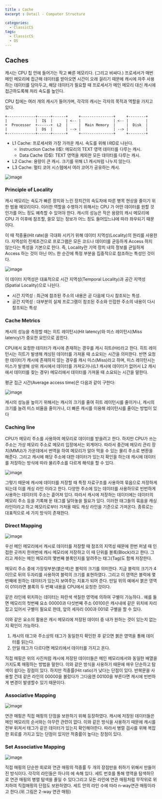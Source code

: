 ```yaml
---
title : Cache
excerpt : Detail - Computer Structure

categories:
  - ClassicCS
tags:
  - ClassicCS
  - OS
--- 
```


## Caches

캐시는 CPU 칩 안에 들어가는 작고 빠른 메모리다. (그리고 비싸다.) 프로세서가 매번 메인 메모리에 접근해 데이터를 받아오면 시간이 오래 걸리기 때문에 캐시에 자주 사용하는 데이터를 담아두고, 해당 데이터가 필요할 때 프로세서가 메인 메모리 대신 캐시에 접근하도록해 처리 속도를 높인다.

CPU 칩에는 여러 개의 캐시가 들어가며, 각각의 캐시는 각자의 목적과 역할을 가지고 있다.

```
+-------------+------+------+     +---------------+     +--------+
|             |  I$  |      | <-- |               | <-- |        |
+  Processor  +------+  L2  |     |  Main Memory  |     |  Disk  |
|             |  D$  |      | --> |               | --> |        |
+-------------+------+------+     +---------------+     +--------+
```

* L1 Cache: 프로세서와 가장 가까운 캐시. 속도를 위해 I$와 D$로 나뉜다.
  * Instruction Cache (I$): 메모리의 TEXT 영역 데이터를 다루는 캐시.
  * Data Cache (D$): TEXT 영역을 제외한 모든 데이터를 다루는 캐시.
* L2 Cache: 용량이 큰 캐시. 크기를 위해 L1 캐시처럼 나누지 않는다.
* L3 Cache: 멀티 코어 시스템에서 여러 코어가 공유하는 캐시.

![image](https://user-images.githubusercontent.com/44635266/67973039-26813d80-fc53-11e9-9057-24dc8f9c58a5.png)

### Principle of Locality

캐시 메모리는 속도가 빠른 장치와 느린 장치간의 속도차에 따른 병목 현상을 줄이기 위한 범용 메모리이다. 이러한 역할을 수행하기 위해서는 CPU 가 어떤 데이터를 원할 것인가를 어느 정도 예측할 수 있어야 한다. 캐시의 성능은 작은 용량의 캐시 메모리에 CPU 가 이후에 참조할, 쓸모 있는 정보가 어느 정도 들어있느냐에 따라 좌우되기 때문이다.

이 때 적중율(Hit rate)을 극대화 시키기 위해 데이터 지역성(Locality)의 원리를 사용한다. 지역성의 전제조건으로 프로그램은 모든 코드나 데이터를 균등하게 Access 하지 않는다는 특성을 기본으로 한다. 즉, Locality란 기억 장치 내의 정보를 균일하게 Access 하는 것이 아닌 어느 한 순간에 특정 부분을 집중적으로 참조하는 특성인 것이다.

![image](https://user-images.githubusercontent.com/44635266/67973037-25501080-fc53-11e9-8119-538e43233ba1.png)

이 데이터 지역성은 대표적으로 시간 지역성(Temporal Locality)과 공간 지역성(Spatial Locality)으로 나뉜다.

* 시간 지역성 : 최근에 참조된 주소의 내용은 곧 다음에 다시 참조되는 특성.
* 공간 지역성 : 대부분의 실제 프로그램이 참조된 주소와 인접한 주소의 내용이 다시 참조되는 특성

### Cache Metrics

캐시의 성능을 측정할 때는 히트 레이턴시(Hit latency)와 미스 레이턴시(Miss latency)가 중요한 요인으로 꼽힌다.

CPU에서 요청한 데이터가 캐시에 존재하는 경우를 캐시 히트(Hit)라고 한다. 히트 레이턴시는 히트가 발생해 캐싱된 데이터를 가져올 때 소요되는 시간을 의미한다. 반면 요청한 데이터가 캐시에 존재하지 않는 경우를 캐시 미스(Miss)라고 하며, 미스 레이턴시는 미스가 발생해 상위 캐시에서 데이터를 가져오거나(L1 캐시에 데이터가 없어서 L2 캐시에서 데이터를 찾는 경우) 메모리에서 데이터를 가져올 때 소요되는 시간을 말한다.

평균 접근 시간(Average access time)은 다음과 같이 구한다:

![image](https://user-images.githubusercontent.com/44635266/67973044-284b0100-fc53-11e9-8d13-808cb3d4b015.png)

캐시의 성능을 높이기 위해서는 캐시의 크기를 줄여 히트 레이턴시를 줄이거나, 캐시의 크기를 늘려 미스 비율을 줄이거나, 더 빠른 캐시를 이용해 레이턴시를 줄이는 방법이 있다

### Caching line

CPU가 메모리 주소를 사용하여 메모리로 데이터를 받을려고 한다. 하지만 CPU가 쓰는 주소는 가상 메모리 주소로 메모리 입장에서는 외계어다. 따라서 중간에 메모리 관리 장치(MMU)가 가운데에서 번역을 하여 메모리가 알아 먹을 수 있는 물리 주소로 변환을 해준다. 그리고 캐시에 해당 주소에 대한 데이터가 있는지 확인을 하는데 캐시에 데이터를 저장하는 방식에 따라 물리주소를 다르게 해석을 할 수 있다. 

![image](https://user-images.githubusercontent.com/44635266/67989204-66591c80-fc75-11e9-92c1-eef98600a1e0.png)

그렇기 때문에 캐시에 데이터를 저장할 때 특정 자료구조를 사용하여 묶음으로 저장하게 되는데 이를 캐싱 라인 이라고 한다. 다양한 주소에 있는 데이터를 사용하므로 빈번하게 사용하는 데이터의 주소는 흩어져 있다. 따라서 캐시에 저장하는 데이터에는 데이터의 메모리 주소 등을 기록해 둔 태그를 달아놓을 필요가 있다. 이러한 태그들의 묶음을 캐싱 라인이라고 하고 메모리로부터 가져올 때도 캐싱 라인을 기준으로 가져온다. 종류로는 대표적으로 세 가지 방식이 존재한다.

### Direct Mapping

![image](https://user-images.githubusercontent.com/44635266/67989158-475a8a80-fc75-11e9-8854-9cdcef83ac08.png)

우선 메인 메모리에서 캐시로 데이터를 저장할 때 참조의 지역성 때문에 한번 퍼낼 때 인접한 곳까지 한꺼번에 캐시 메모리에 저장하고 이 때 단위를 블록(Block)라고 한다. 그리고 캐쉬는 메인 메모리의 몇번째 블록인지를 알려주는 태그(Tag)도 함께 저장한다. 

메모리 주소 중에 가장뒷부분(붉은색)은 블럭의 크기를 의미한다. 지금 블럭의 크기가 4이므로 뒤의 두자리를 사용하여 블럭의 크기를 표현하였다. 그리고 이 영역은 블럭에 몇 번째에 원하는 데이터가 있는지 보여주는 지표가 되어 준다. 만일 위의 예에서 붉은 영역이 01이라면 블록의 두 번째 내용을 CPU에서 요청한 것이다.

같은 라인에 위치하는 데이터는 파란색 색칠한 영역에 의하여 구별이 가능하다.. 예를 들면 메모리의 첫번째 요소 00000과 다섯번째 주소 00100은 캐시내에 같은 위치에 자리잡고 있어서 구별이 필요로 한데, 앞의 세자리 000과 001로 구별을 할 수 있다. 

이와 같은 요소의 활용은 캐시 메모리에 저장된 데이터 중 내가 원하는 것이 있는지 없는지 확인이 가능하다. 
1. 캐시의 태그와 주소상의 태그가 동일한지 확인한 후 같으면 붉은 영역을 통해 데이터를 읽는다.
2. 만일 태그가 다르다면 메모리에서 데이터를 가지고 온다.

직접 매핑은 위의 사진처럼 캐시에 저장된 데이터들은 메인 메모리에서와 동일한 배열을 가지도록 매핑하는 방법을 말한다. 이와 같은 방식을 사용하기 때문에 매우 단순하고 탐색이 쉽다는 장점이 있다. 하지만 적중률(Hit ratio)가 낮다는 단점이 있다. 반복문을 사용할 건데 같은 라인의 00000을 불렀다가 그다음엔 00100을 부른다면 캐시에 빈번하게 변경이 발생할수 있기 때문이다.

### Associative Mapping

![image](https://user-images.githubusercontent.com/44635266/67989160-488bb780-fc75-11e9-975c-2c19e43fb80a.png)

연관 매핑은 직접 매핑의 단점을 보완하기 위해 등장하였다. 캐시에 저장된 데이터들은 메인 메모리의 순서와는 아무런 관련이 없다. 이와 같은 방식을 사용하기 때문에 캐시를 전부 뒤져서 태그가 같은 데이터가 있는지 확인해야한다. 따라서 병렬 검사를 위해 복잡한 회로를 가지고 있는 단점이 있지만 적중률이 높다는 장점이 있다. 

### Set Associative Mapping

![image](https://user-images.githubusercontent.com/44635266/67989163-49244e00-fc75-11e9-99fa-4b09e5f3276f.png)

직접 매핑의 단순한 회로와 연관 매핑의 적중률 두 개의 장점만을 취하기 위해서 만들어진 방식이다.
각각의 라인들은 하나의 에 속해 있다. 세트 번호를 통해 영역을 탐색하므로 연관 매핑의 병렬 탐색을 줄일 수 있다그리고 모든 라인에 연관 매핑처럼 무작위로 위치하여 직접매핑의 단점도 보완하였다. 세트 안의 라인 수에 따라 n-way연관 매핑이라고 한다.(위 그림은 2-way 연관 매핑)


